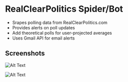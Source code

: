 # RealClearPolitics Spider/Bot

- Srapes polling data from RealClearPolitics.com
- Provides alerts on poll updates
- Add theoretical polls for user-projected averages
- Uses Gmail API for email alerts
  
## Screenshots
![Alt Text](https://images2.imgbox.com/7e/ca/VmbhViDw_o.png)  
  
![Alt Text](https://images2.imgbox.com/80/3b/SyoiEyEV_o.png)  
